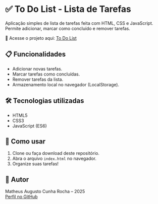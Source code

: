 # ✅ To Do List - Lista de Tarefas

Aplicação simples de lista de tarefas feita com HTML, CSS e JavaScript. Permite adicionar, marcar como concluído e remover tarefas.

🔗 Acesse o projeto aqui: [To Do List](https://matheuscr19-coder.github.io/to-do-list-data-hora/)

## 📋 Funcionalidades
- Adicionar novas tarefas.
- Marcar tarefas como concluídas.
- Remover tarefas da lista.
- Armazenamento local no navegador (LocalStorage).

## 🛠️ Tecnologias utilizadas
- HTML5
- CSS3
- JavaScript (ES6)

## 🚀 Como usar
1. Clone ou faça download deste repositório.
2. Abra o arquivo `index.html` no navegador.
3. Organize suas tarefas!

## 👤 Autor
Matheus Augusto Cunha Rocha – 2025  
[Perfil no GitHub](https://github.com/matheuscr19-coder)
